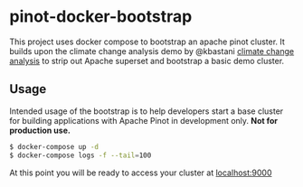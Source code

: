 # pinot-docker-bootstrap

This project uses docker compose to bootstrap an apache pinot cluster. It builds upon the 
climate change analysis demo by @kbastani [climate change analysis](https://github.com/kbastani/climate-change-analysis)
to strip out Apache superset and bootstrap a basic demo cluster.

## Usage

Intended usage of the bootstrap is to help developers start a base cluster for building applications with Apache Pinot
in development only. **Not for production use.**

```bash
$ docker-compose up -d
$ docker-compose logs -f --tail=100
```

At this point you will be ready to access your cluster at [localhost:9000](http://localhost:9000)
